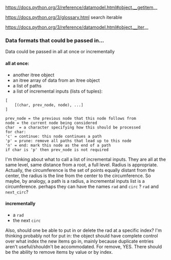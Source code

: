 https://docs.python.org/3/reference/datamodel.html#object.__getitem__

https://docs.python.org/3/glossary.html search iterable

https://docs.python.org/3/reference/datamodel.html#object.__iter__

### Data formats that could be passed in...

Data could be passed in all at once or incrementally

#### all at once:

* another itree object
* an itree array of data from an itree object
* a list of paths
* a list of incremental inputs (lists of tuples):
```
[
	[(char, prev_node, node), ...]
]

prev_node = the previous node that this node follows from
node = the current node being considered
char  = a character specifying how this should be processed
for char:
'c' = continue: this node continues a path
'p' = prune: remove all paths that lead up to this node
'n' = end: mark this node as the end of a path
if char is 'p' then prev_node is not required
```

I'm thinking about what to call a list of incremental inputs.  They are all at the same level, same distance from a root, a full level.  Radius is appropriate.  Actually, the circumference is the set of points equally distant from the center, the radius is the line from the center to the circumference.  So maybe, by analogy, a path is a radius, a incremental inputs list is a circumference.  perhaps they can have the names `rad` and `circ` ?  `rad` and `next_circ`?

#### incrementally

* a `rad`
* the next `circ`

Also, should one be able to put in or delete the rad at a specific index?  I'm thinking probably not for put in: the object should have complete control over what index the new items go in, mainly because duplicate entries aren't useful/shouldn't be accommodated.    For remove, YES.  There should be the ability to remove items by value or by index.

